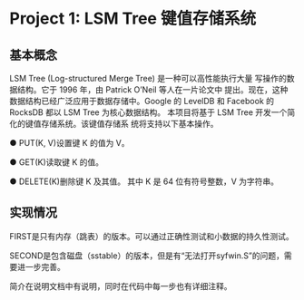 # Project 1: LSM Tree 键值存储系统

## 基本概念

LSM Tree (Log-structured Merge Tree) 是一种可以高性能执行大量 写操作的数据结构。它于 1996 年，由 Patrick O’Neil 等人在一片论文中 提出。现在，这种数据结构已经广泛应用于数据存储中。Google 的 LevelDB 和 Facebook 的 RocksDB 都以 LSM Tree 为核心数据结构。 本项目将基于 LSM Tree 开发一个简化的键值存储系统。该键值存储系 统将支持以下基本操作。 

● PUT(K, V)设置键 K 的值为 V。

 ● GET(K)读取键 K 的值。 

● DELETE(K)删除键 K 及其值。 其中 K 是 64 位有符号整数，V 为字符串。

## 实现情况

FIRST是只有内存（跳表）的版本。可以通过正确性测试和小数据的持久性测试。

SECOND是包含磁盘（sstable）的版本，但是有“无法打开syfwin.S”的问题，需要进一步完善。

简介在说明文档中有说明，同时在代码中每一步也有详细注释。